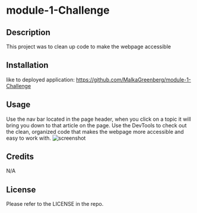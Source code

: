# module-1-Challenge

## Description
This project was to clean up code to make the webpage accessible 

## Installation
like to deployed application: https://github.com/MalkaGreenberg/module-1-Challenge

## Usage
Use the nav bar located in the page header, when you click on a topic it will bring you down to that article on the page.
Use the DevTools to check out the clean, organized code that makes the webpage more accessible and easy to work with. 
![screenshot](assets/images/screenshot.PNG)
## Credits

N/A

## License

Please refer to the LICENSE in the repo.
